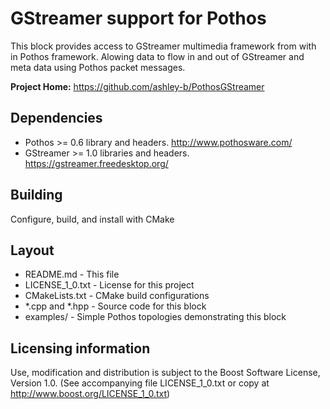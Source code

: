 # GStreamer support for Pothos

This block provides access to GStreamer multimedia framework from with in Pothos framework.
Alowing data to flow in and out of GStreamer and meta data using Pothos
packet messages.

**Project Home:** <https://github.com/ashley-b/PothosGStreamer>

## Dependencies

* Pothos >= 0.6 library and headers.
  http://www.pothosware.com/
* GStreamer >= 1.0 libraries and headers.
  https://gstreamer.freedesktop.org/

## Building

Configure, build, and install with CMake

## Layout

* README.md       - This file
* LICENSE_1_0.txt - License for this project
* CMakeLists.txt  - CMake build configurations
* \*.cpp and \*.hpp - Source code for this block
* examples/       - Simple Pothos topologies demonstrating this block

## Licensing information

Use, modification and distribution is subject to the Boost Software
License, Version 1.0. (See accompanying file LICENSE_1_0.txt or copy at
http://www.boost.org/LICENSE_1_0.txt)

